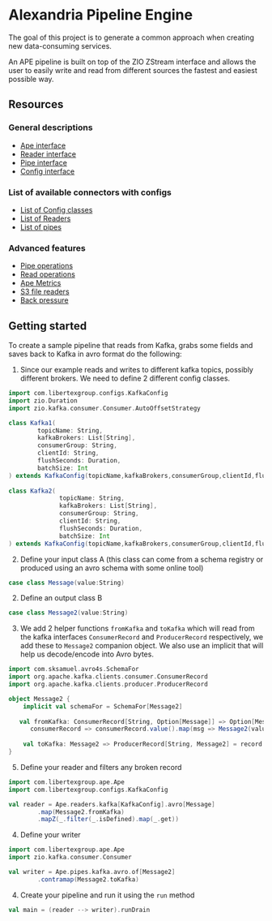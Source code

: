 # Alexandria Pipeline Engine

The goal of this project is to generate a common approach when creating new data-consuming services.

An APE pipeline is built on top of the ZIO ZStream interface and allows the user to easily write and read from 
different sources the fastest and easiest possible way.

## Resources
### General descriptions
- [Ape interface](docs/Ape.md)
- [Reader interface](docs/Readers.md)
- [Pipe interface](docs/Pipes.md)
- [Config interface](docs/Configs.md)

### List of available connectors with configs
- [List of Config classes](docs/ConfigList.md)
- [List of Readers](docs/ReaderList.md)
- [List of pipes](docs/PipeList.md)

### Advanced features
- [Pipe operations](docs/PipeOps.md)
- [Read operations](docs/ReaderOps.md)
- [Ape Metrics](docs/Metrics.md)
- [S3 file readers](docs/S3FileReaders.md)
- [Back pressure](docs/BackPressure.md)


## Getting started
To create a sample pipeline that reads from Kafka, grabs some fields and saves back to Kafka in avro format do the 
following:

1. Since our example reads and writes to different kafka topics, possibly different brokers. We need to define 2 
   different config classes.
```scala
import com.libertexgroup.configs.KafkaConfig
import zio.Duration
import zio.kafka.consumer.Consumer.AutoOffsetStrategy

class Kafka1(
        topicName: String,
        kafkaBrokers: List[String],
        consumerGroup: String,
        clientId: String,
        flushSeconds: Duration,
        batchSize: Int
) extends KafkaConfig(topicName,kafkaBrokers,consumerGroup,clientId,flushSeconds,batchSize)
            
class Kafka2(
              topicName: String,
              kafkaBrokers: List[String],
              consumerGroup: String,
              clientId: String,
              flushSeconds: Duration,
              batchSize: Int
) extends KafkaConfig(topicName,kafkaBrokers,consumerGroup,clientId,flushSeconds,batchSize)
```
2. Define your input class A (this class can come from a schema registry or produced using an avro schema with some 
   online tool)
```scala
case class Message(value:String)
```
2. Define an output class B
```scala
case class Message2(value:String)
```
3. We add 2 helper functions `fromKafka` and `toKafka` which will read from the kafka interfaces `ConsumerRecord` 
   and `ProducerRecord` respectively, we add these to `Message2` companion object. We also use an implicit that will 
   help us decode/encode into Avro bytes.
```scala
import com.sksamuel.avro4s.SchemaFor
import org.apache.kafka.clients.consumer.ConsumerRecord
import org.apache.kafka.clients.producer.ProducerRecord

object Message2 {
    implicit val schemaFor = SchemaFor[Message2]
    
   val fromKafka: ConsumerRecord[String, Option[Message]] => Option[Message2] =
      consumerRecord => consumerRecord.value().map(msg => Message2(value = msg.value))
   
    val toKafka: Message2 => ProducerRecord[String, Message2] = record => new ProducerRecord("", record)
}
```
5. Define your reader and filters any broken record
```scala
import com.libertexgroup.ape.Ape
import com.libertexgroup.configs.KafkaConfig

val reader = Ape.readers.kafka[KafkaConfig].avro[Message]
        .map(Message2.fromKafka)
        .mapZ(_.filter(_.isDefined).map(_.get))
```
4. Define your writer
```scala
import com.libertexgroup.ape.Ape
import zio.kafka.consumer.Consumer

val writer = Ape.pipes.kafka.avro.of[Message2]
        .contramap(Message2.toKafka)
```
4. Create your pipeline and run it using the `run` method
```scala
val main = (reader --> writer).runDrain
```